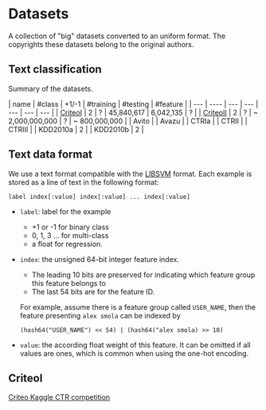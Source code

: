 # Datasets

A collection of "big" datasets converted to an uniform format. The copyrights
these datasets belong to the original authors.

## Text classification

Summary of the datasets.

| name | #class | +1/-1 |  #training | #testing | #feature |
| ---  | ----  | --- | --- | --- | --- | --- |
| [CriteoI](#criteoi) | 2 | ? | 45,840,617 | 6,042,135 | ? |
| [CriteoII](#criteoii) | 2 | ? | ~ 2,000,000,000 | ? | ~ 800,000,000 |
| Avito |
| Avazu |
| CTRIa |
| CTRII |
| CTRIII |
| KDD2010a | 2 |
| KDD2010b | 2 |

## Text data format

We use a text format compatible with the
[LIBSVM](https://www.csie.ntu.edu.tw/~cjlin/libsvm/) format. Each example is stored as
a line of text in the following format:

```
label index[:value] index[:value] ... index[:value]
```
- `label`: label for the example
  - +1 or -1 for binary class
  - 0, 1, 3 ... for multi-class
  - a float for regression.
- `index`: the unsigned 64-bit integer feature index.
  - The leading 10 bits are preserved for indicating which feature group this
  feature belongs to
  - The last 54 bits  are for the feature ID.

  For example, assume there is a feature group called `USER_NAME`, then the feature
  presenting `alex smola` can be indexed by

  ```
  (hash64("USER_NAME") << 54) | (hash64("alex smola) >> 10)
  ```
- `value`: the according float weight of this feature. It can be omitted if all
  values are ones, which is common when using the one-hot encoding.

## CriteoI

[Criteo Kaggle CTR competition](https://www.kaggle.com/c/criteo-display-ad-challenge/)
